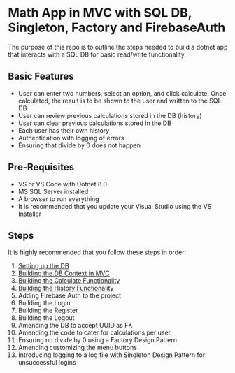 # Math App in MVC with SQL DB, Singleton, Factory and FirebaseAuth

The purpose of this repo is to outline the steps needed to build a dotnet app that interacts with a SQL DB for basic read/write functionality.

## Basic Features
* User can enter two numbers, select an option, and click calculate. Once calculated, the result is to be shown to the user and written to the SQL DB
* User can review previous calculations stored in the DB (history)
* User can clear previous calculations stored in the DB
* Each user has their own history
* Authentication with logging of errors
* Ensuring that divide by 0 does not happen

## Pre-Requisites
* VS or VS Code with Dotnet 8.0
* MS SQL Server installed
* A browser to run everything
* It is recommended that you update your Visual Studio using the VS Installer

## Steps

It is highly recommended that you follow these steps in order:
1. [Setting up the DB](/Guides/SettingUpDB.md)
1. [Building the DB Context in MVC](/Guides/BuildingDBContext.md)
1. [Building the Calculate Functionality](/Guides/BuildingCalculate.md)
1. [Building the History Functionality](/Guides/BuildingHistory.md)
1. Adding Firebase Auth to the project
1. Building the Login
1. Building the Register
1. Building the Logout
1. Amending the DB to accept UUID as FK
1. Amending the code to cater for calculations per user
1. Ensuring no divide by 0 using a Factory Design Pattern
1. Amending customizing the menu buttons
1. Introducing logging to a log file with Singleton Design Pattern for unsuccessful logins

